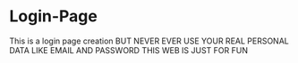 # Login-Page
This is a login page creation BUT NEVER EVER USE YOUR REAL PERSONAL DATA LIKE EMAIL AND PASSWORD THIS WEB IS JUST FOR FUN
